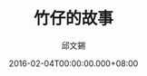 ---
issue: 159
title: 竹仔的故事
author: 邱文錫
date: 2016-02-04T00:00:00.000+08:00
topic: 抒懷
difficulty: 2
wikidata: Q98095523
wikidata_link: https://www.wikidata.org/wiki/Q98095523
author_wikidata_link: https://www.wikidata.org/wiki/Q98096294
author_wikidata: Q98096294
---